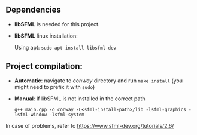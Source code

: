 ## Dependencies
- **libSFML** is needed for this project.

- **libSFML** linux installation:

    Using apt:
    `sudo apt install libsfml-dev`

## Project compilation:

- **Automatic**: navigate to *conway*  directory and run `make install` (you might need to prefix it with `sudo`)

- **Manual**: If libSFML is not installed in the correct path

    ``` g++ main.cpp -o conway -L<sfml-install-path>/lib -lsfml-graphics -lsfml-window -lsfml-system ```

In case of problems, refer to https://www.sfml-dev.org/tutorials/2.6/
